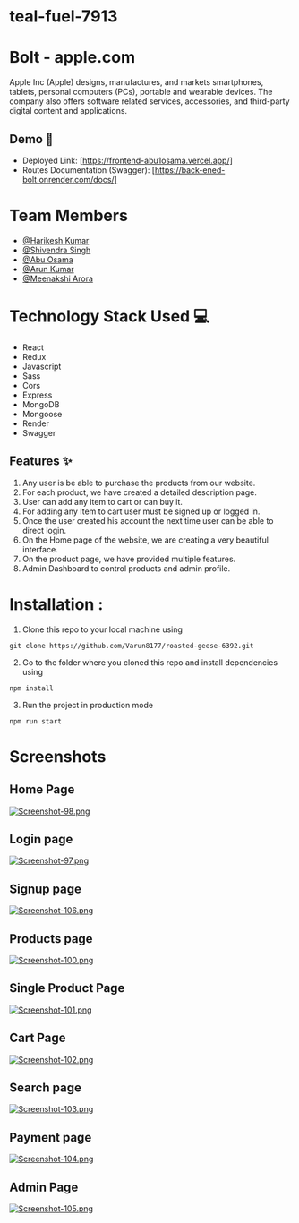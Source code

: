 # teal-fuel-7913

# Bolt - apple.com

Apple Inc (Apple) designs, manufactures, and markets smartphones, tablets, personal computers (PCs), portable and wearable devices. The company also offers software related services, accessories, and third-party digital content and applications.

## Demo :movie_camera:

- Deployed Link: [https://frontend-abu1osama.vercel.app/]
- Routes Documentation (Swagger): [https://back-ened-bolt.onrender.com/docs/]

# Team Members

- [@Harikesh Kumar](https://github.com/harry-io)
- [@Shivendra Singh](https://github.com/Shivendra-Singh044)
- [@Abu Osama](https://github.com/Abu1Osama)
- [@Arun Kumar](https://github.com/Arun-kumar-fw20-0202)
- [@Meenakshi Arora](https://github.com/meenakshiar)

# Technology Stack Used 💻

- React
- Redux
- Javascript
- Sass
- Cors
- Express
- MongoDB
- Mongoose
- Render
- Swagger

## Features :sparkles:

1. Any user is be able to purchase the products from our website.
2. For each product, we have created a detailed description page.
3. User can add any item to cart or can buy it.
4. For adding any Item to cart user must be signed up or logged in.
5. Once the user created his account the next time user can be able to direct login.
6. On the Home page of the website, we are creating a very beautiful interface.
7. On the product page, we have provided multiple features.
8. Admin Dashboard to control products and admin profile.

# Installation :

1. Clone this repo to your local machine using

```
git clone https://github.com/Varun8177/roasted-geese-6392.git
```

2. Go to the folder where you cloned this repo and install dependencies using

```
npm install
```

3. Run the project in production mode

```
npm run start
```

# Screenshots

## Home Page
[![Screenshot-98.png](https://i.postimg.cc/d01QksYb/Screenshot-98.png)](https://postimg.cc/K16hCy4f)

## Login page
[![Screenshot-97.png](https://i.postimg.cc/SyG0MF1s/Screenshot-97.png)](https://i.postimg.cc/SyG0MF1s)

## Signup page
[![Screenshot-106.png](https://i.postimg.cc/L6c7qfYd/Screenshot-106.png)](https://postimg.cc/3dZ9VkF9)

## Products page
[![Screenshot-100.png](https://i.postimg.cc/bwMbwBX9/Screenshot-100.png)](https://postimg.cc/753bBXZ5)

## Single Product Page
[![Screenshot-101.png](https://i.postimg.cc/k5QxYvZN/Screenshot-101.png)](https://postimg.cc/WD4Fhgst)

## Cart Page
[![Screenshot-102.png](https://i.postimg.cc/fbghFpPm/Screenshot-102.png)](https://postimg.cc/8FW3fKNz)

## Search page
[![Screenshot-103.png](https://i.postimg.cc/P5znMPhL/Screenshot-103.png)](https://postimg.cc/875Ypk7D)

## Payment page
[![Screenshot-104.png](https://i.postimg.cc/1RBgvccS/Screenshot-104.png)](https://postimg.cc/bdGNJnBV)

## Admin Page
[![Screenshot-105.png](https://i.postimg.cc/3rg3JKbx/Screenshot-105.png)](https://postimg.cc/6T5kMNXk)
